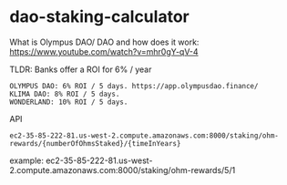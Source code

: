 # dao-staking-calculator

What is Olympus DAO/ DAO and how does it work: https://www.youtube.com/watch?v=mhr0gY-qV-4

TLDR: Banks offer a ROI for 6% / year

```
OLYMPUS DAO: 6% ROI / 5 days. https://app.olympusdao.finance/
KLIMA DAO: 8% ROI / 5 days.
WONDERLAND: 10% ROI / 5 days.

```


API
```
ec2-35-85-222-81.us-west-2.compute.amazonaws.com:8000/staking/ohm-rewards/{numberOfOhmsStaked}/{timeInYears}
```

example: ec2-35-85-222-81.us-west-2.compute.amazonaws.com:8000/staking/ohm-rewards/5/1
